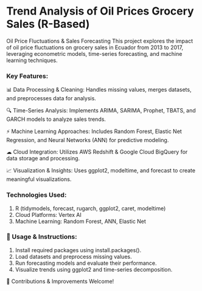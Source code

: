 # Trend Analysis of Oil Prices Grocery Sales (R-Based)

Oil Price Fluctuations & Sales Forecasting
This project explores the impact of oil price fluctuations on grocery sales in Ecuador from 2013 to 2017, leveraging econometric models, time-series forecasting, and machine learning techniques.

### **Key Features:**

📊 Data Processing & Cleaning: Handles missing values, merges datasets, and preprocesses data for analysis.

🔍 Time-Series Analysis: Implements ARIMA, SARIMA, Prophet, TBATS, and GARCH models to analyze sales trends.

⚡ Machine Learning Approaches: Includes Random Forest, Elastic Net Regression, and Neural Networks (ANN) for predictive modeling.

☁ Cloud Integration: Utilizes AWS Redshift & Google Cloud BigQuery for data storage and processing.

📈 Visualization & Insights: Uses ggplot2, modeltime, and forecast to create meaningful visualizations.

### Technologies Used:
1. R (tidymodels, forecast, rugarch, ggplot2, caret, modeltime)
2. Cloud Platforms: Vertex AI
3. Machine Learning: Random Forest, ANN, Elastic Net

### **🔗 Usage & Instructions:**

1. Install required packages using install.packages().
2. Load datasets and preprocess missing values.
3. Run forecasting models and evaluate their performance.
4. Visualize trends using ggplot2 and time-series decomposition.

📌 Contributions & Improvements Welcome!


